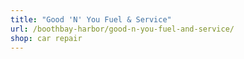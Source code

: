 ```yaml
---
title: "Good 'N' You Fuel & Service"
url: /boothbay-harbor/good-n-you-fuel-and-service/
shop: car repair
---
```

